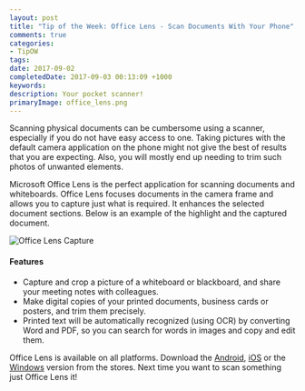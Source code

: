 ```yaml
---
layout: post
title: "Tip of the Week: Office Lens - Scan Documents With Your Phone"
comments: true
categories: 
- TipOW
tags: 
date: 2017-09-02
completedDate: 2017-09-03 00:13:09 +1000
keywords: 
description: Your pocket scanner!
primaryImage: office_lens.png
---
```


Scanning physical documents can be cumbersome using a scanner, especially if you do not have easy access to one. Taking pictures with the default camera application on the phone might not give the best of results that you are expecting. Also, you will mostly end up needing to trim such photos of unwanted elements.

Microsoft Office Lens is the perfect application for scanning documents and whiteboards. Office Lens focuses documents in the camera frame and allows you to capture just what is required. It enhances the selected document sections. Below is an example of the highlight and the captured document.

<img src="/images/office_lens.png" alt="Office Lens Capture" class="center" >

#### **Features**

- Capture and crop a picture of a whiteboard or blackboard, and share your meeting notes with colleagues.   
- Make digital copies of your printed documents, business cards or posters, and trim them precisely.    
- Printed text will be automatically recognized (using OCR) by converting Word and PDF, so you can search for words in images and copy and edit them.   

Office Lens is available on all platforms. Download the [Android](https://play.google.com/store/apps/details?id=com.microsoft.office.officelens&hl=en), [iOS](https://itunes.apple.com/au/app/office-lens/id975925059?mt=8) or the [Windows](https://www.microsoft.com/en-au/store/p/office-lens/9wzdncrfj3t8) version from the stores. Next time you want to scan something just Office Lens it!